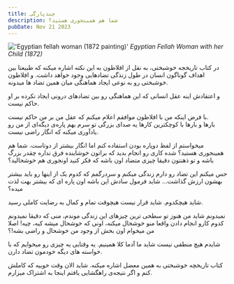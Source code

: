 ```yaml
---
title: چندپارگی
description: شما هم همینجوری هستید؟ 
pubDate: Nov 21 2023
---
```

!['Egyptian fellah woman (1872 painting)'](/img/Egyptian_fellah_woman_(1872_painting).jpg)
*Egyptian Fellah Woman with her Child (1872)*

در کتاب تاریخجه خوشبختی، به نقل از افلاطون به این نکته اشاره میکنه که طبیعتا بین اهداف گوناگون انسان در طول زنذگی تضادهایی وجود خواهد داشت. و افلاطون خوشبختی رو به نوعی ایجاد هماهنگی میان همین تضاد ها میدونه.

و اعتقادش اینه عقل انسانی که این هماهنگی رو بین تضادهای درونی ایجاد نکرده بر او حاکم نیست.

با فرض اینکه من با افلاطون موافقم اعلام میکنم که عقل من بر من حاکم نیست.  
بارها و بارها با کوچکترین کارها یه صدای بزرگی تو سرم بهم پاره‌ی دیگه‌ای از من رو یادآوری میکنه که انگار راضی نیست.

میخواستم از لفظ دوپاره بودن استفاده کنم اما انگار بیشتر از دوتاست.
شما هم همینجوری هستید؟ 
شده کاری رو انجام بدید که براتون خوشاینده فرق نداره چقدر بزرگ باشه و تو ذهنتون دقیقا چیزی متضاد اون باشه که فکر کنید اونجوری هم خوشحالید؟

حس میکنم این تضاد رو دارم زندگی میکنم و سردرگمم که کدوم یک از اینها رو باید بیشتر بهشون ارزش گذاشت...
شاید فرمول سادش این باشه اون پاره ای که بیشتر بهت لذت میده؟

شاید هیچکدوم. شاید قرار نیست هیچوقت تمام و کمال به رضایت کاملی رسید.

نمیدونم شاید من هنوز تو سطحی ترین چیزهای این زندگی موندم، منی که دقیقا نمیدونم کدوم کارو انجام دادن واقعا منو خوشحال میکنه، اونی که خوشحال میشه کیه، چیه! اصلا من میخوام اون بخش از وجود من خوشحال و راضی بشه!؟

شایدم هیچ منطقی نیست شاید ما آدما کلا همینیم. یه وقتایی یه چیزی رو میخوایم که با خواسته های دیگه خودمون تضاد دارن. 

کتاب تاریخچه خوشبختی به همین معضل اشاره میکنه. شاید الان وقت خوبیه که کاملش کنم و اگر نتیجه‌ی راهگشایی یافتم اینجا به اشتراک میزارم.